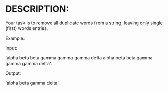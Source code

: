 # DESCRIPTION:

Your task is to remove all duplicate words from a string, leaving only single (first) words entries.

Example:

Input:

'alpha beta beta gamma gamma gamma delta alpha beta beta gamma gamma gamma delta'.

Output:

'alpha beta gamma delta'.
